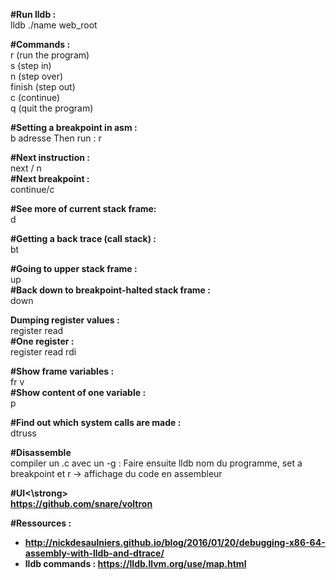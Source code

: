 <strong>#Run lldb :</strong> \
lldb ./name web_root

<strong>#Commands :</strong>\
r (run the program) \
s (step in) \
n (step over) \
finish (step out) \
c (continue) \
q (quit the program)

<strong>#Setting a breakpoint in asm :</strong> \
b adresse
Then run : r

<strong>#Next instruction : </strong> \
next / n \
<strong>#Next breakpoint :</strong> \
continue/c

<strong>#See more of current stack frame:</strong> \
d

<strong>#Getting a back trace (call stack) :</strong> \
bt

<strong>#Going to upper stack frame :</strong> \
up \
<strong>#Back down to breakpoint-halted stack frame :</strong> \
down 

<strong>Dumping register values : </strong> \
register read \
<strong>#One register : </strong> \
register read rdi

<strong>#Show frame variables : </strong> \
fr v \
<strong>#Show content of one variable : </strong> \
p

<strong>#Find out which system calls are made :</strong> \
dtruss

<strong>#Disassemble</strong> \
compiler un .c avec un -g : Faire ensuite lldb nom du programme, set a breakpoint et r -> affichage du code en assembleur

<strong>#UI<\strong> \
https://github.com/snare/voltron

<strong>#Ressources :</strong> 
- http://nickdesaulniers.github.io/blog/2016/01/20/debugging-x86-64-assembly-with-lldb-and-dtrace/ 
- lldb commands : https://lldb.llvm.org/use/map.html 
